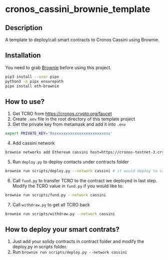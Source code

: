 # cronos_cassini_brownie_template

## Description
A template to deploy/call smart contracts to Cronos Cassini using Brownie.

## Installation
You need to grab [Brownie](https://cronos.crypto.org/faucet) before using this project.
``` sh
pip3 install --user pipx
python3 -m pipx ensurepath
pipx install eth-brownie
```

## How to use?
1. Get TCRO from https://cronos.crypto.org/faucet
2. Create `.env` file in the root directory of this template project
3. Get the private key from metamask and add it into `.env`
``` sh
export PRIVATE_KEY='0xxxxxxxxxxxxxxxxxxxxxxxxxx'
```

4. Add cassini network
``` sh
brownie networks add Ethereum cassini host=https://cronos-testnet-3.crypto.org:8545 chainid=338
```

5. Run `deploy.py` to deploy contacts under contracts folder
``` sh
brownie run scripts/deploy.py --network cassini # it would deploy to cassini testnet!
```

6. Call `fund.py` to transfer TCRO to the contract we deployed in last step. Modify the TCRO value in `fund.py` if you would like to.
``` sh
brownie run scripts/fund.py --network cassini
```

7. Call `withdraw.py` to get all TCRO back
``` sh
brownie run scripts/withdraw.py --network cassini
```

## How to deploy your smart contrats?
1. Just add your solidy contracts in contract folder and modify the deploy.py in scripts folder.
2. Run `brownie run scripts/deploy.py --network cassini`
